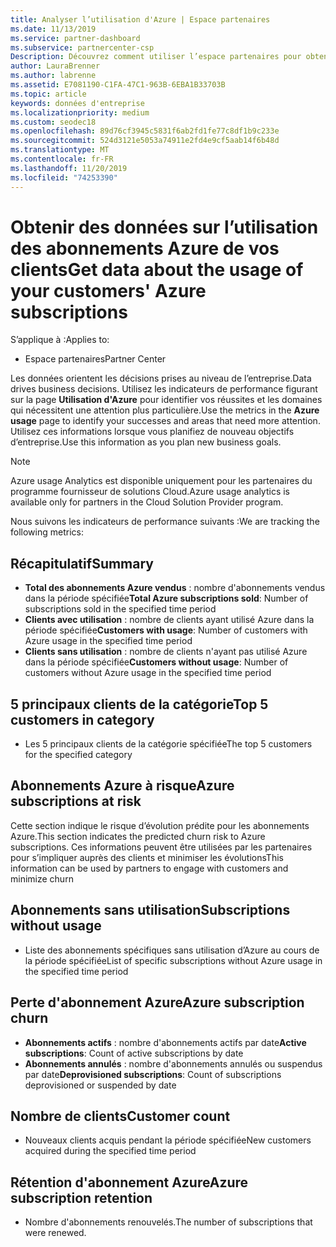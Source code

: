 ```yaml
---
title: Analyser l’utilisation d'Azure | Espace partenaires
ms.date: 11/13/2019
ms.service: partner-dashboard
ms.subservice: partnercenter-csp
Description: Découvrez comment utiliser l’espace partenaires pour obtenir des données sur l’utilisation des abonnements Azure de vos clients.
author: LauraBrenner
ms.author: labrenne
ms.assetid: E7081190-C1FA-47C1-963B-6EBA1B33703B
ms.topic: article
keywords: données d'entreprise
ms.localizationpriority: medium
ms.custom: seodec18
ms.openlocfilehash: 89d76cf3945c5831f6ab2fd1fe77c8df1b9c233e
ms.sourcegitcommit: 524d3121e5053a74911e2fd4e9cf5aab14f6b48d
ms.translationtype: MT
ms.contentlocale: fr-FR
ms.lasthandoff: 11/20/2019
ms.locfileid: "74253390"
---
```

# <a name="get-data-about-the-usage-of-your-customers-azure-subscriptions"></a><span data-ttu-id="b6ae8-104">Obtenir des données sur l’utilisation des abonnements Azure de vos clients</span><span class="sxs-lookup"><span data-stu-id="b6ae8-104">Get data about the usage of your customers' Azure subscriptions</span></span>

<span data-ttu-id="b6ae8-105">S’applique à :</span><span class="sxs-lookup"><span data-stu-id="b6ae8-105">Applies to:</span></span>

- <span data-ttu-id="b6ae8-106">Espace partenaires</span><span class="sxs-lookup"><span data-stu-id="b6ae8-106">Partner Center</span></span>

<span data-ttu-id="b6ae8-107">Les données orientent les décisions prises au niveau de l’entreprise.</span><span class="sxs-lookup"><span data-stu-id="b6ae8-107">Data drives business decisions.</span></span> <span data-ttu-id="b6ae8-108">Utilisez les indicateurs de performance figurant sur la page **Utilisation d'Azure** pour identifier vos réussites et les domaines qui nécessitent une attention plus particulière.</span><span class="sxs-lookup"><span data-stu-id="b6ae8-108">Use the metrics in the **Azure usage** page to identify your successes and areas that need more attention.</span></span> <span data-ttu-id="b6ae8-109">Utilisez ces informations lorsque vous planifiez de nouveau objectifs d’entreprise.</span><span class="sxs-lookup"><span data-stu-id="b6ae8-109">Use this information as you plan new business goals.</span></span>

> [!NOTE]
> <span data-ttu-id="b6ae8-110">Azure usage Analytics est disponible uniquement pour les partenaires du programme fournisseur de solutions Cloud.</span><span class="sxs-lookup"><span data-stu-id="b6ae8-110">Azure usage analytics is available only for partners in the Cloud Solution Provider program.</span></span>

<span data-ttu-id="b6ae8-111">Nous suivons les indicateurs de performance suivants :</span><span class="sxs-lookup"><span data-stu-id="b6ae8-111">We are tracking the following metrics:</span></span>

## <a name="summary"></a><span data-ttu-id="b6ae8-112">Récapitulatif</span><span class="sxs-lookup"><span data-stu-id="b6ae8-112">Summary</span></span>

- <span data-ttu-id="b6ae8-113">**Total des abonnements Azure vendus** : nombre d'abonnements vendus dans la période spécifiée</span><span class="sxs-lookup"><span data-stu-id="b6ae8-113">**Total Azure subscriptions sold**: Number of subscriptions sold in the specified time period</span></span>  
- <span data-ttu-id="b6ae8-114">**Clients avec utilisation** : nombre de clients ayant utilisé Azure dans la période spécifiée</span><span class="sxs-lookup"><span data-stu-id="b6ae8-114">**Customers with usage**: Number of customers with Azure usage in the specified time period</span></span>  
- <span data-ttu-id="b6ae8-115">**Clients sans utilisation** : nombre de clients n'ayant pas utilisé Azure dans la période spécifiée</span><span class="sxs-lookup"><span data-stu-id="b6ae8-115">**Customers without usage**: Number of customers without Azure usage in the specified time period</span></span>  

## <a name="top-5-customers-in-category"></a><span data-ttu-id="b6ae8-116">5 principaux clients de la catégorie</span><span class="sxs-lookup"><span data-stu-id="b6ae8-116">Top 5 customers in category</span></span>

- <span data-ttu-id="b6ae8-117">Les 5 principaux clients de la catégorie spécifiée</span><span class="sxs-lookup"><span data-stu-id="b6ae8-117">The top 5 customers for the specified category</span></span>  

## <a name="azure-subscriptions-at-risk"></a><span data-ttu-id="b6ae8-118">Abonnements Azure à risque</span><span class="sxs-lookup"><span data-stu-id="b6ae8-118">Azure subscriptions at risk</span></span>

<span data-ttu-id="b6ae8-119">Cette section indique le risque d’évolution prédite pour les abonnements Azure.</span><span class="sxs-lookup"><span data-stu-id="b6ae8-119">This section indicates the predicted churn risk to Azure subscriptions.</span></span> <span data-ttu-id="b6ae8-120">Ces informations peuvent être utilisées par les partenaires pour s’impliquer auprès des clients et minimiser les évolutions</span><span class="sxs-lookup"><span data-stu-id="b6ae8-120">This information can be used by partners to engage with customers and minimize churn</span></span>

## <a name="subscriptions-without-usage"></a><span data-ttu-id="b6ae8-121">Abonnements sans utilisation</span><span class="sxs-lookup"><span data-stu-id="b6ae8-121">Subscriptions without usage</span></span>

- <span data-ttu-id="b6ae8-122">Liste des abonnements spécifiques sans utilisation d’Azure au cours de la période spécifiée</span><span class="sxs-lookup"><span data-stu-id="b6ae8-122">List of specific subscriptions without Azure usage in the specified time period</span></span>  

## <a name="azure-subscription-churn"></a><span data-ttu-id="b6ae8-123">Perte d'abonnement Azure</span><span class="sxs-lookup"><span data-stu-id="b6ae8-123">Azure subscription churn</span></span>

- <span data-ttu-id="b6ae8-124">**Abonnements actifs** : nombre d'abonnements actifs par date</span><span class="sxs-lookup"><span data-stu-id="b6ae8-124">**Active subscriptions**: Count of active subscriptions by date</span></span>  
- <span data-ttu-id="b6ae8-125">**Abonnements annulés** : nombre d'abonnements annulés ou suspendus par date</span><span class="sxs-lookup"><span data-stu-id="b6ae8-125">**Deprovisioned subscriptions**: Count of subscriptions deprovisioned or suspended by date</span></span>  

## <a name="customer-count"></a><span data-ttu-id="b6ae8-126">Nombre de clients</span><span class="sxs-lookup"><span data-stu-id="b6ae8-126">Customer count</span></span>

- <span data-ttu-id="b6ae8-127">Nouveaux clients acquis pendant la période spécifiée</span><span class="sxs-lookup"><span data-stu-id="b6ae8-127">New customers acquired during the specified time period</span></span>  

## <a name="azure-subscription-retention"></a><span data-ttu-id="b6ae8-128">Rétention d'abonnement Azure</span><span class="sxs-lookup"><span data-stu-id="b6ae8-128">Azure subscription retention</span></span>

- <span data-ttu-id="b6ae8-129">Nombre d'abonnements renouvelés.</span><span class="sxs-lookup"><span data-stu-id="b6ae8-129">The number of subscriptions that were renewed.</span></span>
